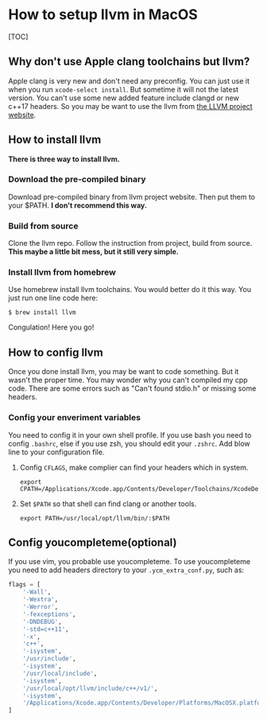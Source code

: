 # How to setup llvm in MacOS

[TOC]

## Why don't use Apple clang toolchains but llvm?
Apple clang is very new and don't need any preconfig. You can just use it when you run `xcode-select install`. But sometime it will not the latest version. You can't use some new added feature include clangd or new c++17 headers. So you may be want to use the llvm from [the LLVM project website](https://llvm.org).

## How to install llvm

**There is three way to install llvm.**

### Download the pre-compiled binary
Download pre-compiled binary from llvm project website. Then put them to your $PATH. 
**I don't recommend this way.**

### Build from source
Clone the llvm repo. Follow the instruction from project, build from source.
**This maybe a little bit mess, but it still very simple.**

### Install llvm from homebrew
Use homebrew install llvm toolchains. You would better do it this way.
You just run one line code here:
```shell
$ brew install llvm
```
Congulation! Here you go!

## How to config llvm 
Once you done install llvm, you may be want to code something. But it wasn't the proper time. You may wonder why you can't compiled my cpp code. There are some errors such as "Can't found stdio.h" or missing some headers. 

### Config your enveriment variables

You need to config it in your own shell profile. If you use bash you need to config `.bashrc`, else if you use zsh, you should edit your `.zshrc`.  Add blow line to your configuration file.

1. Config `CFLAGS`, make complier can find your headers which in system.

   ```shell
   export CPATH=/Applications/Xcode.app/Contents/Developer/Toolchains/XcodeDefault.xctoolchain/usr/lib/clang/10.0.0/include:/Applications/Xcode.app/Contents/Developer/Toolchains/XcodeDefault.xctoolchain/usr/include:/Applications/Xcode.app/Contents/Developer/Platforms/MacOSX.platform/Developer/SDKs/MacOSX10.14.sdk/usr/include:/Applications/Xcode.app/Contents/Developer/Platforms/MacOSX.platform/Developer/SDKs/MacOSX10.14.sdk/System/Library/Frameworks 
   ```

2. Set `$PATH` so that shell can find clang or another tools.

   ```shell
   export PATH=/usr/local/opt/llvm/bin/:$PATH
   ```

## Config youcompleteme(optional)

If you use vim, you probable use youcompleteme. To use youcompleteme you need to add headers directory to your `.ycm_extra_conf.py`, such as: 

```python
flags = [
    '-Wall',
    '-Wextra',
    '-Werror',
    '-fexceptions',
    '-DNDEBUG',
    '-std=c++11',
    '-x',
    'c++',
    '-isystem',
    '/usr/include',
    '-isystem',
    '/usr/local/include',
    '-isystem',
    '/usr/local/opt/llvm/include/c++/v1/',
    '-isystem',
    '/Applications/Xcode.app/Contents/Developer/Platforms/MacOSX.platform/Developer/SDKs/MacOSX.sdk/usr/include/'
]
```